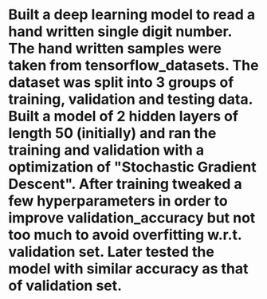 # Built a deep learning model to read a hand written single digit number. The hand written samples were taken from tensorflow_datasets. The dataset was split into 3 groups of training, validation and testing data. Built a  model of 2 hidden layers of length 50 (initially) and ran the training and validation with a optimization of "Stochastic Gradient Descent". After training tweaked a few hyperparameters in order to improve validation_accuracy but not too much to avoid overfitting w.r.t. validation set. Later tested the model with similar accuracy as that of validation set. 
